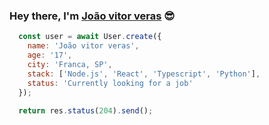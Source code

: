### Hey there, I'm [João vitor veras](joaovitorzv.github.io/portfolio) 😎
```javascript
  const user = await User.create({
    name: 'João vitor veras',
    age: '17',
    city: 'Franca, SP',
    stack: ['Node.js', 'React', 'Typescript', 'Python'],
    status: 'Currently looking for a job'
  });
  
  return res.status(204).send();
```
